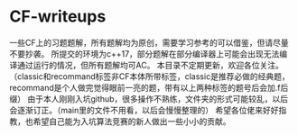 # CF-writeups
一些CF上的习题题解，所有题解均为原创，需要学习参考的可以借鉴，但请尽量不要抄袭。
所提交的环境为c++17，部分题解在部分编译器上可能会出现无法编译通过运行的情况，但所有题解均可AC。
本目录不定期更新，欢迎各位关注。
（classic和recommand标签非CF本体所带标签，classic是推荐必做的经典题，recommand是个人做完觉得眼前一亮的题，带有以上两种标签的题号后会加.f后缀）
由于本人刚刚入坑github，很多操作不熟练，文件夹的形式可能较乱，以后会逐渐订正。（main里的文件不用看，以后会慢慢整理的）
希望各位佬来好好指教，也希望自己能为入坑算法竞赛的新人做出一些小小的贡献。

